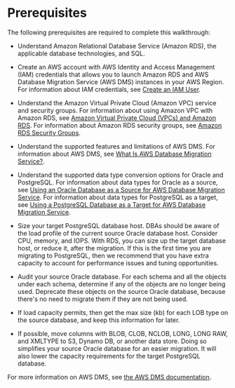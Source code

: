 # Prerequisites<a name="CHAP_RDSOracle2PostgreSQL.Prerequisites"></a>

The following prerequisites are required to complete this walkthrough:

+ Understand Amazon Relational Database Service \(Amazon RDS\), the applicable database technologies, and SQL\. 

+ Create an AWS account with AWS Identity and Access Management \(IAM\) credentials that allows you to launch Amazon RDS and AWS Database Migration Service \(AWS DMS\) instances in your AWS Region\. For information about IAM credentials, see [Create an IAM User](http://docs.aws.amazon.com/dms/latest/userguide/CHAP_SettingUp.html#CHAP_SettingUp.IAM)\.

+ Understand the Amazon Virtual Private Cloud \(Amazon VPC\) service and security groups\. For information about using Amazon VPC with Amazon RDS, see [ Amazon Virtual Private Cloud \(VPCs\) and Amazon RDS](http://docs.aws.amazon.com/AmazonRDS/latest/UserGuide/USER_VPC.html)\. For information about Amazon RDS security groups, see [ Amazon RDS Security Groups](http://docs.aws.amazon.com/AmazonRDS/latest/UserGuide/Overview.RDSSecurityGroups.html)\.

+ Understand the supported features and limitations of AWS DMS\. For information about AWS DMS, see [ What Is AWS Database Migration Service?](http://docs.aws.amazon.com/dms/latest/userguide/Welcome.html)\.

+ Understand the supported data type conversion options for Oracle and PostgreSQL\. For information about data types for Oracle as a source, see [ Using an Oracle Database as a Source for AWS Database Migration Service](http://docs.aws.amazon.com/dms/latest/userguide/CHAP_Source.Oracle.html)\. For information about data types for PostgreSQL as a target, see [Using a PostgreSQL Database as a Target for AWS Database Migration Service](http://docs.aws.amazon.com/dms/latest/userguide/CHAP_Target.PostgreSQL.html)\.

+ Size your target PostgreSQL database host\. DBAs should be aware of the load profile of the current source Oracle database host\. Consider CPU, memory, and IOPS\. With RDS, you can size up the target database host, or reduce it, after the migration\. If this is the first time you are migrating to PostgreSQL, then we recommend that you have extra capacity to account for performance issues and tuning opportunities\.

+ Audit your source Oracle database\. For each schema and all the objects under each schema, determine if any of the objects are no longer being used\. Deprecate these objects on the source Oracle database, because there's no need to migrate them if they are not being used\.

+ If load capacity permits, then get the max size \(kb\) for each LOB type on the source database, and keep this information for later\.

+ If possible, move columns with BLOB, CLOB, NCLOB, LONG, LONG RAW, and XMLTYPE to S3, Dynamo DB, or another data store\. Doing so simplifies your source Oracle database for an easier migration\. It will also lower the capacity requirements for the target PostgreSQL database\.

For more information on AWS DMS, see [the AWS DMS documentation](http://docs.aws.amazon.com/dms/latest/userguide/CHAP_GettingStarted.html)\.